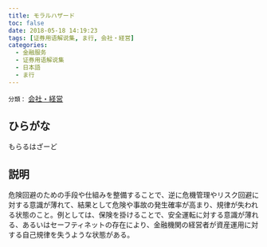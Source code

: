 ```yaml
---
title: モラルハザード
toc: false
date: 2018-05-18 14:19:23
tags: [证券用语解说集, ま行, 会社・経営]
categories:
  - 金融服务
  - 证券用语解说集
  - 日本語
  - ま行
---
```


`分類：` [会社・経営](/tags/会社・経営/)

## ひらがな

もらるはざーど

## 説明

危険回避のための手段や仕組みを整備することで、逆に危機管理やリスク回避に対する意識が薄れて、結果として危険や事故の発生確率が高まり、規律が失われる状態のこと。例としては、保険を掛けることで、安全運転に対する意識が薄れる、あるいはセーフティネットの存在により、金融機関の経営者が資産運用に対する自己規律を失うような状態がある。

